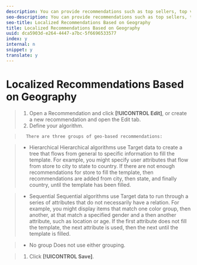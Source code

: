 ```yaml
---
description: You can provide recommendations such as top sellers, top viewed and so on based on the location of the browser, search, and transactions.
seo-description: You can provide recommendations such as top sellers, top viewed and so on based on the location of the browser, search, and transactions.
seo-title: Localized Recommendations Based on Geography
title: Localized Recommendations Based on Geography
uuid: dca5903d-e264-4447-a7bc-5f6696533577
index: y
internal: n
snippet: y
translate: y
---
```


# Localized Recommendations Based on Geography


>1. Open a Recommendation and click **[!UICONTROL  Edit]**, or create a new recommendation and open the Edit tab.
>1. Define your algorithm.

>       There are three groups of geo-based recommendations: 

>    
>    * Hierarchical Hierarchical algorithms use Target data to create a tree that flows from general to specific information to fill the template. For example, you might specify user attributes that flow from store to city to state to country. If there are not enough recommendations for store to fill the template, then recommendations are added from city, then state, and finally country, until the template has been filled. 

>    * Sequential Sequential algorithms use Target data to run through a series of attributes that do not necessarily have a relation. For example, you might display items that match one color group, then another, at that match a specified gender and a then another attribute, such as location or age. If the first attribute does not fill the template, the next attribute is used, then the next until the template is filled. 

>    * No group Does not use either grouping. 


>1. Click **[!UICONTROL  Save]**.


